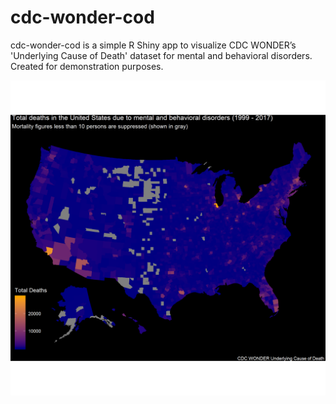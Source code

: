 # cdc-wonder-cod

cdc-wonder-cod is a simple R Shiny app to visualize CDC WONDER’s 'Underlying Cause of Death' dataset for mental and behavioral disorders. Created for demonstration purposes.

![Sample plot](/county_plot.png)
